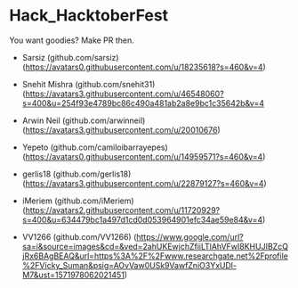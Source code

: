 # Hack_HacktoberFest
You want goodies? Make PR then.

* Sarsiz (github.com/sarsiz)  (https://avatars0.githubusercontent.com/u/18235618?s=460&v=4)

* Snehit Mishra (github.com/snehit31)  (https://avatars3.githubusercontent.com/u/46548060?s=400&u=254f93e4789bc86c490a481ab2a8e9bc1c35642b&v=4

* Arwin Neil (github.com/arwinneil)  (https://avatars3.githubusercontent.com/u/20010676)

* Yepeto (github.com/camiloibarrayepes)  (https://avatars0.githubusercontent.com/u/14959571?s=460&v=4)

* gerlis18 (github.com/gerlis18) (https://avatars3.githubusercontent.com/u/22879127?s=460&v=4)

* iMeriem (github.com/iMeriem) (https://avatars2.githubusercontent.com/u/11720929?s=400&u=634479bc1a497d1cd0d053964901efc34ae59e84&v=4)

* VV1266 (github.com/VV1266) (https://www.google.com/url?sa=i&source=images&cd=&ved=2ahUKEwjchZfiiLTlAhVFwI8KHUJIBZcQjRx6BAgBEAQ&url=https%3A%2F%2Fwww.researchgate.net%2Fprofile%2FVicky_Suman&psig=AOvVaw0USk9VawfZniO3YxUDl-M7&ust=1571978062021451)
